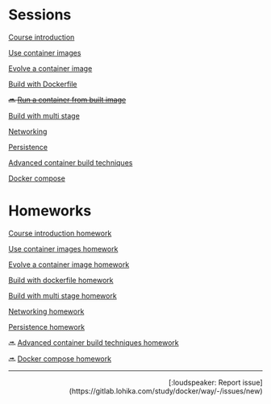 # Sessions

[Course introduction](/course%20introduction/README.md)

[Use container images](/use%20container%20images/README.md)

[Evolve a container image](/evolve%20a%20container%20image/README.md)

[Build with Dockerfile](/build%20with%20dockerfile/README.md)

~~:soon: [Run a container from built image](/run%20a%20container%20from%20built%20image/README.md)~~

[Build with multi stage](/build%20with%20multi%20stage/README.md)

[Networking](/networking/README.md)

[Persistence](/persistence/README.md)

[Advanced container build techniques](/advanced%20container%20build%20techniques/README.md)

[Docker compose](/docker%20compose/README.md)

# Homeworks

[Course introduction homework](/course%20introduction/homework/README.md)

[Use container images homework](/use%20container%20images/homework/README.md)

[Evolve a container image homework](/evolve%20a%20container%20image/homework/README.md)

[Build with dockerfile homework](/build%20with%20dockerfile/homework/README.md)

[Build with multi stage homework](/build%20with%20multi%20stage/homework/README.md)

[Networking homework](/networking/homework/README.md)

[Persistence homework](/persistence/homework/README.md)

:soon: [Advanced container build techniques homework](/advanced%20container%20build%20techniques/homework/README.md)

:soon: [Docker compose homework](/docker%20compose/homework/README.md)

---
<div align="right">[:loudspeaker: Report issue](https://gitlab.lohika.com/study/docker/way/-/issues/new)</div>
